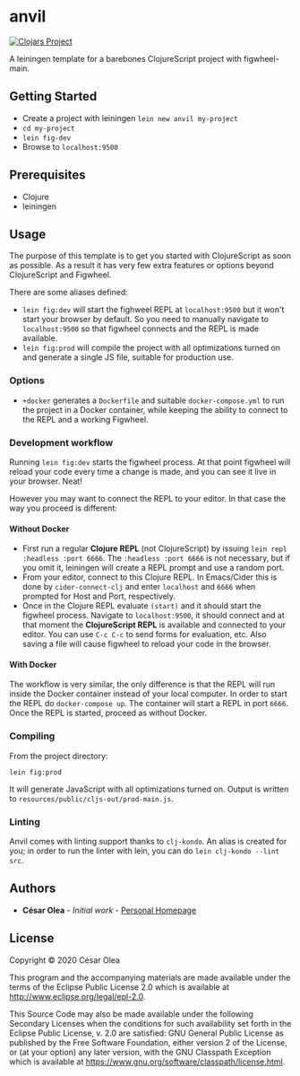 # anvil

[![Clojars Project](https://img.shields.io/clojars/v/anvil/lein-template.svg)](https://clojars.org/anvil/lein-template)

A leiningen template for a barebones ClojureScript project with figwheel-main.

## Getting Started

- Create a project with leiningen `lein new anvil my-project`
- `cd my-project`
- `lein fig-dev`
- Browse to `localhost:9500`

## Prerequisites

- Clojure
- leiningen

## Usage

The purpose of this template is to get you started with ClojureScript as soon as possible. As a result it has very few extra features or options beyond ClojureScript and Figwheel.

There are some aliases defined:

- `lein fig:dev` will start the fighweel REPL at `localhost:9500` but it won't start your browser by default. So you need to manually navigate to `localhost:9500` so that figwheel connects and the REPL is made available.
- `lein fig:prod` will compile the project with all optimizations turned on and generate a single JS file, suitable for production use.

### Options
- `+docker` generates a `Dockerfile` and suitable `docker-compose.yml` to run the project in a Docker container, while keeping the ability to connect to the REPL and a working Figwheel.

### Development workflow

Running `lein fig:dev` starts the figwheel process. At that point figwheel will reload your code every time a change is made, and you can see it live in your browser. Neat!

However you may want to connect the REPL to your editor. In that case the way you proceed is different:

#### Without Docker
- First run a regular **Clojure REPL** (not ClojureScript) by issuing `lein repl :headless :port 6666`. The `:headless :port 6666` is not necessary, but if you omit it, leiningen will create a REPL prompt and use a random port.
- From your editor, connect to this Clojure REPL. In Emacs/Cider this is done by `cider-connect-clj` and enter `localhost` and `6666` when prompted for Host and Port, respectively.
- Once in the Clojure REPL evaluate `(start)` and it should start the figwheel process. Navigate to `localhost:9500`, it should connect and at that moment the **ClojureScript REPL** is available and connected to your editor. You can use `C-c C-c` to send forms for evaluation, etc. Also saving a file will cause figwheel to reload your code in the browser.

#### With Docker
The workflow is very similar, the only difference is that the REPL will run inside the Docker container instead of your local computer. In order to start the REPL do `docker-compose up`. The container will start a REPL in port `6666`. Once the REPL is started, proceed as without Docker.

### Compiling

From the project directory:

```
lein fig:prod
```

It will generate JavaScript with all optimizations turned on. Output is written to `resources/public/cljs-out/prod-main.js`.

### Linting

Anvil comes with linting support thanks to `clj-kondo`. An alias is created for you; in order to run the linter with lein, you can do `lein clj-kondo --lint src`.

## Authors

* **César Olea** - *Initial work* - [Personal Homepage](https://blog.cesarolea.com)

## License

Copyright © 2020 César Olea

This program and the accompanying materials are made available under the
terms of the Eclipse Public License 2.0 which is available at
http://www.eclipse.org/legal/epl-2.0.

This Source Code may also be made available under the following Secondary
Licenses when the conditions for such availability set forth in the Eclipse
Public License, v. 2.0 are satisfied: GNU General Public License as published by
the Free Software Foundation, either version 2 of the License, or (at your
option) any later version, with the GNU Classpath Exception which is available
at https://www.gnu.org/software/classpath/license.html.
